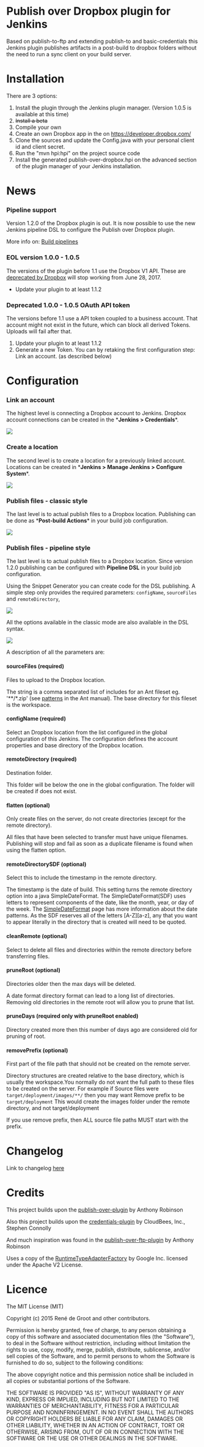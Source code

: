 # Publish over Dropbox plugin for Jenkins

Based on publish-to-ftp and extending publish-to and basic-credentials this Jenkins plugin publishes artifacts in a post-build to dropbox folders without the need to run a sync client on your build server.

# Installation

There are 3 options:

1. Install the plugin through the Jenkins plugin manager. (Version 1.0.5 is available at this time)
2. ~~Install a beta~~
3. Compile your own
  1. Create an own Dropbox app in the on https://developer.dropbox.com/
  2. Clone the sources and update the Config.java with your personal client id and client secret.
  3. Run the "mvn hpi:hpi" on the project source code
  4. Install the generated publish-over-dropbox.hpi on the advanced section of the plugin manager of your Jenkins installation.

# News

### Pipeline support

Version 1.2.0 of the Dropbox plugin is out. It is now possible to use
the new Jenkins pipeline DSL to configure the Publish over Dropbox
plugin.

More info on: [Build pipelines](https://jenkins.io/doc/book/pipeline/)

### EOL version 1.0.0 - 1.0.5

The versions of the plugin before 1.1 use the Dropbox V1 API. These are
[deprecated by
Dropbox](https://blogs.dropbox.com/developers/2016/06/api-v1-deprecated/)
will stop working from June 28, 2017.

-   Update your plugin to at least 1.1.2

### Deprecated 1.0.0 - 1.0.5 OAuth API token

The versions before 1.1 use a API token coupled to a business account.
That account might not exist in the future, which can block all derived
Tokens. Uploads will fail after that.

1.  Update your plugin to at least 1.1.2
2.  Generate a new Token. You can by retaking the first configuration
    step: Link an account. (as described below)

# Configuration

### Link an account

The highest level is connecting a Dropbox account to Jenkins. Dropbox
account connections can be created in the \***Jenkins \>
Credentials**\*.

![](resources/documentation/01-credentials.png)

### Create a location

The second level is to create a location for a previously linked
account. Locations can be created in \***Jenkins \> Manage Jenkins \>
Configure System**\*.

![](resources/documentation/02-location.png)

### Publish files - classic style

The last level is to actual publish files to a Dropbox location.
Publishing can be done as \***Post-build Actions**\* in your build job
configuration.

![](resources/documentation/03-postbuild.png)

### Publish files - pipeline style

The last level is to actual publish files to a Dropbox location. Since
version 1.2.0 publishing can be configured with **Pipeline DSL** in your
build job configuration.

Using the Snippet Generator you can create code for the DSL publishing.
A simple step only provides the required parameters: `configName`,
`sourceFiles` and `remoteDirectory`,

![](resources/documentation/simple_example.png)

All the options available in the classic mode are also available in the
DSL syntax.

![](resources/documentation/complex_example.png)

A description of all the parameters are:

#### sourceFiles (required)

Files to upload to the Dropbox location.

The string is a comma separated list of includes for an Ant fileset eg.
'\*\*/\*.zip' (see
[patterns](http://ant.apache.org/manual/dirtasks.html#patterns) in the
Ant manual). The base directory for this fileset is the workspace.

#### configName (required)

Select an Dropbox location from the list configured in the global
configuration of this Jenkins. The configuration defines the account
properties and base directory of the Dropbox location.

#### remoteDirectory (required)

Destination folder.

This folder will be below the one in the global configuration. The
folder will be created if does not exist.

#### flatten (optional)

Only create files on the server, do not create directories (except for
the remote directory).

All files that have been selected to transfer must have unique
filenames. Publishing will stop and fail as soon as a duplicate filename
is found when using the flatten option.

#### remoteDirectorySDF (optional)

Select this to include the timestamp in the remote directory.

The timestamp is the date of build. This setting turns the remote
directory option into a java SimpleDateFormat. The SimpleDateFormat(SDF)
uses letters to represent components of the date, like the month, year,
or day of the week.
The [SimpleDateFormat](http://download.oracle.com/javase/6/docs/api/java/text/SimpleDateFormat.html)
page has more information about the date patterns. As the SDF reserves
all of the letters \[A-Z\]\[a-z\], any that you want to appear literally
in the directory that is created will need to be quoted.

#### cleanRemote (optional)

Select to delete all files and directories within the remote directory
before transferring files.

#### pruneRoot (optional)

Directories older then the max days will be deleted.

A date format directory format can lead to a long list of directories.
Removing old directories in the remote root will allow you to prune that
list.

#### pruneDays (required only with pruneRoot enabled)

Directory created more then this number of days ago are considered old
for pruning of root.

#### removePrefix (optional)

First part of the file path that should not be created on the remote
server.

Directory structures are created relative to the base directory, which
is usually the workspace.You normally do not want the full path to these
files to be created on the server. For example if Source files were
`target/deployment/images/**/` then you may want Remove prefix to be
`target/deployment` This would create the images folder under the remote
directory, and not target/deployment

If you use remove prefix, then ALL source file paths MUST start with the
prefix.

# Changelog

Link to changelog [here](./resources/documentation/CHANGELOG.md)

# Credits

This project builds upon the [publish-over-plugin](https://github.com/jenkinsci/publish-over-plugin) by Anthony Robinson

Also this project builds upon the [credentials-plugin](https://github.com/jenkinsci/credentials-plugin) by CloudBees, Inc., Stephen Connolly

And much inspiration was found in the [publish-over-ftp-plugin](https://github.com/jenkinsci/publish-over-ftp-plugin) by Anthony Robinson

Uses a copy of the [RuntimeTypeAdapterFactory](https://github.com/google/gson/blob/master/extras/src/main/java/com/google/gson/typeadapters/RuntimeTypeAdapterFactory.java) by Google Inc. licensed under the Apache V2 License.

# Licence

The MIT License (MIT)

Copyright (c) 2015 René de Groot and other contributors.

Permission is hereby granted, free of charge, to any person obtaining a copy of this software and associated documentation files (the "Software"), to deal in the Software without restriction, including without limitation the rights to use, copy, modify, merge, publish, distribute, sublicense, and/or sell copies of the Software, and to permit persons to whom the Software is furnished to do so, subject to the following conditions:

The above copyright notice and this permission notice shall be included in all copies or substantial portions of the Software.

THE SOFTWARE IS PROVIDED "AS IS", WITHOUT WARRANTY OF ANY KIND, EXPRESS OR IMPLIED, INCLUDING BUT NOT LIMITED TO THE WARRANTIES OF MERCHANTABILITY, FITNESS FOR A PARTICULAR PURPOSE AND NONINFRINGEMENT. IN NO EVENT SHALL THE AUTHORS OR COPYRIGHT HOLDERS BE LIABLE FOR ANY CLAIM, DAMAGES OR OTHER LIABILITY, WHETHER IN AN ACTION OF CONTRACT, TORT OR OTHERWISE, ARISING FROM, OUT OF OR IN CONNECTION WITH THE SOFTWARE OR THE USE OR OTHER DEALINGS IN THE SOFTWARE.
